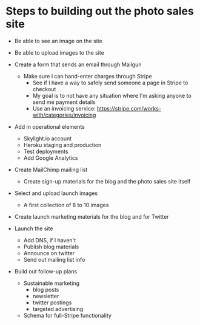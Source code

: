 # Steps to building out the photo sales site

* Be able to see an image on the site
* Be able to upload images to the site
* Create a form that sends an email through Mailgun
  * Make sure I can hand-enter charges through Stripe
    * See if I have a way to safely send someone a page in Stripe to checkout
    * My goal is to not have any situation where I'm asking anyone to send me payment details
    * Use an invoicing service: https://stripe.com/works-with/categories/invoicing
* Add in operational elements
  * Skylight.io account
  * Heroku staging and production
  * Test deployments
  * Add Google Analytics
* Create MailChimp mailing list
  * Create sign-up materials for the blog and the photo sales site itself
* Select and upload launch images
  * A first collection of 8 to 10 images
* Create launch marketing materials for the blog and for Twitter
* Launch the site
  * Add DNS, if I haven't
  * Publish blog materials
  * Announce on twitter
  * Send out mailing list info

* Build out follow-up plans
  * Sustainable marketing
    * blog posts
    * newsletter
    * twitter postings
    * targeted advertising
  * Schema for full-Stripe functionality

